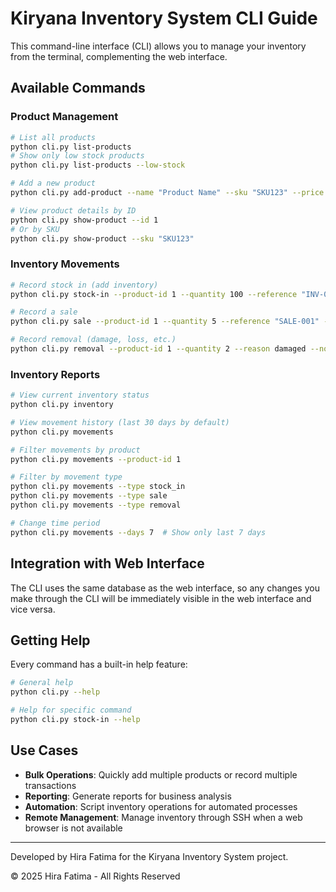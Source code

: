 # Kiryana Inventory System CLI Guide

This command-line interface (CLI) allows you to manage your inventory from the terminal, complementing the web interface.

## Available Commands

### Product Management

```bash
# List all products
python cli.py list-products
# Show only low stock products
python cli.py list-products --low-stock

# Add a new product
python cli.py add-product --name "Product Name" --sku "SKU123" --price 25.99 --reorder 15 --description "Optional description"

# View product details by ID
python cli.py show-product --id 1
# Or by SKU
python cli.py show-product --sku "SKU123"
```

### Inventory Movements

```bash
# Record stock in (add inventory)
python cli.py stock-in --product-id 1 --quantity 100 --reference "INV-001" --notes "Initial stock"

# Record a sale
python cli.py sale --product-id 1 --quantity 5 --reference "SALE-001" --notes "Customer sale"

# Record removal (damage, loss, etc.)
python cli.py removal --product-id 1 --quantity 2 --reason damaged --notes "Broken during delivery"
```

### Inventory Reports

```bash
# View current inventory status
python cli.py inventory

# View movement history (last 30 days by default)
python cli.py movements

# Filter movements by product
python cli.py movements --product-id 1

# Filter by movement type
python cli.py movements --type stock_in
python cli.py movements --type sale
python cli.py movements --type removal

# Change time period
python cli.py movements --days 7  # Show only last 7 days
```

## Integration with Web Interface

The CLI uses the same database as the web interface, so any changes you make through the CLI will be immediately visible in the web interface and vice versa.

## Getting Help

Every command has a built-in help feature:

```bash
# General help
python cli.py --help

# Help for specific command
python cli.py stock-in --help
```

## Use Cases

- **Bulk Operations**: Quickly add multiple products or record multiple transactions
- **Reporting**: Generate reports for business analysis
- **Automation**: Script inventory operations for automated processes
- **Remote Management**: Manage inventory through SSH when a web browser is not available

---

Developed by Hira Fatima for the Kiryana Inventory System project.

© 2025 Hira Fatima - All Rights Reserved
